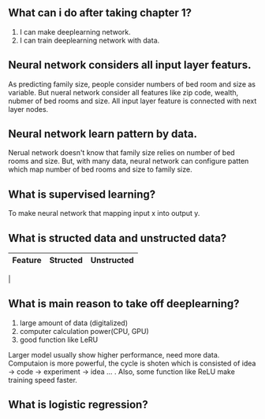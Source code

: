 ## What can i do after taking chapter 1?
1. I can make deeplearning network.
2. I can train deeplearning network with data.


## Neural network considers all input layer featurs.
As predicting family size, people consider numbers of bed room and size as variable. But nueral network consider all features like zip code, wealth, nubmer of bed rooms and size. All input layer feature is connected with next layer nodes. 


## Neural network learn pattern by data.
Nerual network doesn't know that family size relies on number of bed rooms and size. But, with many data, neural network can configure patten which map number of bed rooms and size to family size.


## What is supervised learning?
To make neural network that mapping input x into output y.

## What is structed data and unstructed data?
|Feature          |Structed             |Unstructed
|-----------------|---------------------|-----------
|


## What is main reason to take off deeplearning?
1. large amount of data (digitalized)
2. computer calculation power(CPU, GPU)
3. good function like LeRU

Larger model usually show higher performance, need more data. Computaion is more powerful, the cycle is shoten which is consisted of idea -> code -> experiment -> idea ... . Also, some function like ReLU make training speed faster.


## What is logistic regression?
